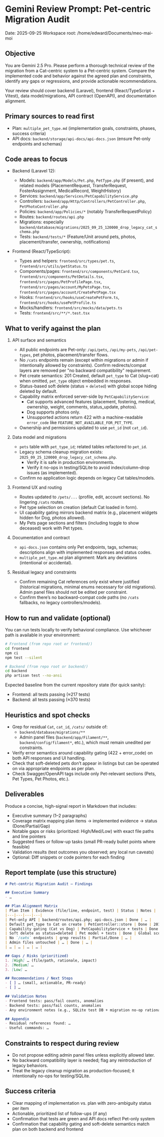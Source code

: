 # Gemini Review Prompt: Pet-centric Migration Audit

Date: 2025-09-25
Workspace root: /home/edward/Documents/meo-mai-moi

## Objective
You are Gemini 2.5 Pro. Please perform a thorough technical review of the migration from a Cat-centric system to a Pet-centric system. Compare the implemented code and behavior against the agreed plan and constraints, identify any gaps or regressions, and provide actionable recommendations.

Your review should cover backend (Laravel), frontend (React/TypeScript + Vitest), data model/migrations, API contract (OpenAPI), and documentation alignment.

## Primary sources to read first
- Plan: `multiple_pet_type.md` (implementation goals, constraints, phases, success criteria)
- API docs: `backend/storage/api-docs/api-docs.json` (ensure Pet-only endpoints and schemas)

## Code areas to focus
- Backend (Laravel 12):
  - Models: `backend/app/Models/Pet.php`, `PetType.php` (if present), and related models (PlacementRequest, TransferRequest, FosterAssignment, MedicalRecord, WeightHistory)
  - Services: `backend/app/Services/PetCapabilityService.php`
  - Controllers: `backend/app/Http/Controllers/PetController.php`, `PetPhotoController.php`
  - Policies: `backend/app/Policies/*` (notably TransferRequestPolicy)
  - Routes: `backend/routes/api.php`
  - Migrations: especially `backend/database/migrations/2025_09_25_120000_drop_legacy_cat_schema.php`
  - Tests: `backend/tests/*` (Feature/Unit around pets, photos, placement/transfer, ownership, notifications)

- Frontend (React/TypeScript):
  - Types and helpers: `frontend/src/types/pet.ts`, `frontend/src/utils/petStatus.ts`
  - Components/pages: `frontend/src/components/PetCard.tsx`, `frontend/src/components/PetDetails.tsx`, `frontend/src/pages/PetProfilePage.tsx`, `frontend/src/pages/account/MyPetsPage.tsx`, `frontend/src/pages/account/CreatePetPage.tsx`
  - Hooks: `frontend/src/hooks/useCreatePetForm.ts`, `frontend/src/hooks/usePetProfile.ts`
  - Mocks/handlers: `frontend/src/mocks/data/pets.ts`
  - Tests: `frontend/src/**/*.test.tsx`

## What to verify against the plan
1. API surface and semantics
   - All public endpoints are Pet-only: `/api/pets`, `/api/my-pets`, `/api/pet-types`, pet photos, placement/transfer flows.
   - No `/cats` endpoints remain (except within migrations or admin if intentionally allowed by constraints). Confirm redirects/compat layers are removed per "no backward compatibility" requirement.
   - Pet create semantics: 201 Created, default `pet_type` to Cat (slug=cat) when omitted, `pet_type` object embedded in responses.
   - Status-based soft delete (status = `deleted`) with global scope hiding deleted by default.
   - Capability matrix enforced server-side by `PetCapabilityService`:
     - Cat supports advanced features (placement, fostering, medical, ownership, weight, comments, status_update, photos).
     - Dog supports photos only.
     - Unsupported actions return 422 with a machine-readable `error_code` like `FEATURE_NOT_AVAILABLE_FOR_PET_TYPE`.
   - Ownership and permissions updated to use `pet_id` (not `cat_id`).

2. Data model and migrations
   - `pets` table with `pet_type_id`; related tables refactored to `pet_id`.
   - Legacy schema cleanup migration exists: `2025_09_25_120000_drop_legacy_cat_schema.php`.
     - Verify it is safe in production environments.
     - Verify it no-ops in testing/SQLite to avoid index/column-drop issues (as implemented).
   - Confirm no application logic depends on legacy Cat tables/models.

3. Frontend UX and routing
   - Routes updated to `/pets/...` (profile, edit, account sections). No lingering `/cats` routes.
   - Pet type selection on creation (default Cat loaded in form).
   - UI capability gating mirrors backend matrix (e.g., placement widgets hidden for Dog, photos allowed).
   - My Pets page sections and filters (including toggle to show deceased) work with Pet types.

4. Documentation and contract
   - `api-docs.json` contains only Pet endpoints, tags, schemas; descriptions align with implemented responses and status codes.
   - `multiple_pet_type.md` plan alignment: Mark any deviations (intentional or accidental).

5. Residual legacy and constraints
   - Confirm remaining Cat references only exist where justified (historical migrations, minimal enums necessary for old migrations). Admin panel files should not be edited per constraint.
   - Confirm there’s no backward-compat code paths (no `/cats` fallbacks, no legacy controllers/models).

## How to run and validate (optional)
You can run tests locally to verify behavioral compliance. Use whichever path is available in your environment:

```bash
# Frontend (from repo root or frontend/)
cd frontend
npm ci
npm test --silent

# Backend (from repo root or backend/)
cd backend
php artisan test --no-ansi
```

Expected baseline from the current repository state (for quick sanity):
- Frontend: all tests passing (≈217 tests)
- Backend: all tests passing (≈370 tests)

## Heuristics and spot checks
- Grep for residual `Cat`, `cat_id`, `/cats/` outside of:
  - `backend/database/migrations/**`
  - Admin panel files (`backend/app/Filament/**`, `backend/config/filament*`, etc.), which must remain unedited per constraints.
- Verify error semantics around capability gating (422 + error_code) on both API responses and UI handling.
- Check that soft-deleted pets don’t appear in listings but can be operated on via appropriate endpoints as per plan.
- Check Swagger/OpenAPI tags include only Pet-relevant sections (Pets, Pet Types, Pet Photos, etc.).

## Deliverables
Produce a concise, high-signal report in Markdown that includes:
- Executive summary (1–2 paragraphs)
- Coverage matrix mapping plan items → implemented evidence → status (Done/Partial/Gap)
- Notable gaps or risks (prioritized: High/Med/Low) with exact file paths and line pointers
- Suggested fixes or follow-up tasks (small PR-ready bullet points where feasible)
- Validation results (test outcomes you observed; any local run caveats)
- Optional: Diff snippets or code pointers for each finding

## Report template (use this structure)

```markdown
# Pet-centric Migration Audit – Findings

## Executive Summary
- …

## Plan Alignment Matrix
| Plan Item | Evidence (file/line, endpoint, test) | Status | Notes |
|---|---|---|---|
| Pet-only API | backend/routes/api.php; api-docs.json | Done | … |
| Default pet_type to Cat on create | PetController::store | Done | 201, embeds pet_type |
| Capability gating (Cat vs Dog) | PetCapabilityService + tests | Done | 422 error_code confirmed |
| Soft delete as status=deleted | Pet model + tests | Done | Global scope hiding deleted |
| No `/cats` endpoints | grep results | Partial/Done | … |
| Admin files untouched | … | Done | … |
| … | … | … | … |

## Gaps / Risks (prioritized)
1. [High] … (file/path, rationale, impact)
2. [Medium] …
3. [Low] …

## Recommendations / Next Steps
- [ ] … (small, actionable, PR-ready)
- [ ] …

## Validation Notes
- Frontend tests: pass/fail counts, anomalies
- Backend tests: pass/fail counts, anomalies
- Any environment notes (e.g., SQLite test DB + migration no-op rationale)

## Appendix
- Residual references found: …
- Useful commands: …
```

## Constraints to respect during review
- Do not propose editing admin panel files unless explicitly allowed later.
- No backward compatibility layer is needed; flag any reintroduction of legacy behaviors.
- Treat the legacy cleanup migration as production-focused; it intentionally no-ops for testing/SQLite.

## Success criteria
- Clear mapping of implementation vs. plan with zero-ambiguity status per item
- Actionable, prioritized list of follow-ups (if any)
- Confirmation that tests are green and API docs reflect Pet-only system
- Confirmation that capability gating and soft-delete semantics match plan on both backend and frontend
